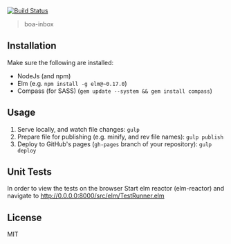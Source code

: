 [![Build Status](https://travis-ci.com/Gizra/boa-inbox.svg?token=p2M1EeCrd3dY32WxWj3X&branch=master)](https://travis-ci.com/Gizra/boa-inbox)

> boa-inbox

## Installation

Make sure the following are installed:

* NodeJs (and npm)
* Elm (e.g. `npm install -g elm@~0.17.0`)
* Compass (for SASS) (`gem update --system && gem install compass`)

## Usage

1. Serve locally, and watch file changes: `gulp`
1. Prepare file for publishing (e.g. minify, and rev file names): `gulp publish`
1. Deploy to GitHub's pages (`gh-pages` branch of your repository): `gulp deploy`

## Unit Tests

In order to view the tests on the browser Start elm reactor (elm-reactor) and navigate to http://0.0.0.0:8000/src/elm/TestRunner.elm

## License

MIT
